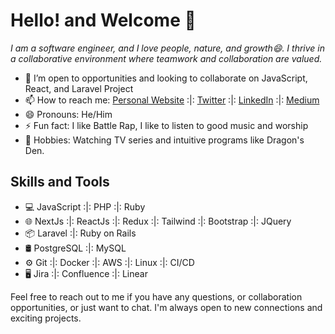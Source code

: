# Hello! and Welcome 👋 
*I am a software engineer, and I love people, nature, and growth😄. I thrive in a collaborative environment where teamwork and collaboration are valued.*

- 🤔 I’m open to opportunities and looking to collaborate on JavaScript, React, and Laravel Project
- 📫 How to reach me: [Personal Website](https://www.mrprotocoll.me) :|: [Twitter](https://twitter.com/dprotocoll) :|:  [LinkedIn](https://www.linkedin.com/in/mrprotocoll) :|:  [Medium](https://medium.com/@mrprotocoll)
- 😄 Pronouns: He/Him
- ⚡ Fun fact: I like Battle Rap, I like to listen to good music and worship
-  🌱 Hobbies: Watching TV series and intuitive programs like Dragon's Den.

## Skills and Tools

- 💻 JavaScript :|: PHP :|: Ruby
- 🌐 NextJs :|: ReactJs :|: Redux :|: Tailwind :|: Bootstrap :|: JQuery
- 📦 Laravel :|: Ruby on Rails
- 🛢️ PostgreSQL :|: MySQL
- ⚙️ Git :|: Docker :|: AWS :|: Linux :|: CI/CD
- 🖥️ Jira :|: Confluence :|: Linear

Feel free to reach out to me if you have any questions, or collaboration opportunities, or just want to chat. I'm always open to new connections and exciting projects.
